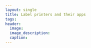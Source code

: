 ```yaml
---
layout: single
title: Label printers and their apps
tags:
header:
  image:
  image_description:
  caption:
---
```

